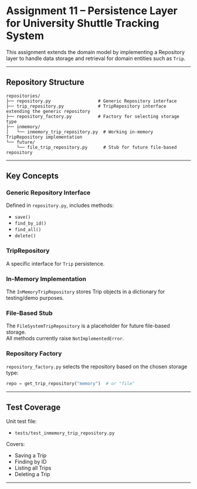# Assignment 11 – Persistence Layer for University Shuttle Tracking System

This assignment extends the domain model by implementing a Repository layer to handle data storage and retrieval for domain entities such as `Trip`.

---

## Repository Structure

```
repositories/
├── repository.py                  # Generic Repository interface
├── trip_repository.py             # TripRepository interface extending the generic repository
├── repository_factory.py          # Factory for selecting storage type
├── inmemory/
│   └── inmemory_trip_repository.py  # Working in-memory TripRepository implementation
└── future/
    └── file_trip_repository.py      # Stub for future file-based repository
```

---

## Key Concepts

### Generic Repository Interface
Defined in `repository.py`, includes methods:
- `save()`
- `find_by_id()`
- `find_all()`
- `delete()`

### TripRepository
A specific interface for `Trip` persistence.

### In-Memory Implementation
The `InMemoryTripRepository` stores Trip objects in a dictionary for testing/demo purposes.

### File-Based Stub
The `FileSystemTripRepository` is a placeholder for future file-based storage.  
All methods currently raise `NotImplementedError`.

### Repository Factory
`repository_factory.py` selects the repository based on the chosen storage type:
```python
repo = get_trip_repository("memory")  # or "file"
```

---

## Test Coverage

Unit test file:
- `tests/test_inmemory_trip_repository.py`

Covers:
- Saving a Trip
- Finding by ID
- Listing all Trips
- Deleting a Trip

---

